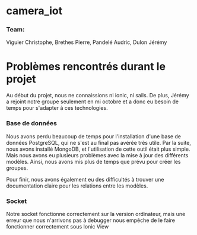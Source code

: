 # camera_iot

### Team:
Viguier Christophe,
Brethes Pierre,
Pandelé Audric,
Dulon Jérémy

# Problèmes rencontrés durant le projet

Au début du projet, nous ne connaissions ni ionic, ni sails.
De plus, Jérémy a rejoint notre groupe seulement en mi octobre
et a donc eu besoin de temps pour s'adapter à ces technologies.

### Base de données

Nous avons perdu beaucoup de temps pour l'installation d'une base de données PostgreSQL,
qui ne s'est au final pas avérée très utile.
Par la suite, nous avons installé MongoDB, et l'utilisation de cette outil était plus simple.
Mais nous avons eu plusieurs problèmes avec la mise à jour des différents modèles.
Ainsi, nous avons mis plus de temps que prévu pour créer les groupes.

Pour finir, nous avons également eu des difficultés à trouver une documentation claire pour
les relations entre les modèles.

### Socket

Notre socket fonctionne correctement sur la version ordinateur,
mais une erreur que nous n'arrivons pas à debugger nous empêche
de le faire fonctionner correctement sous Ionic View